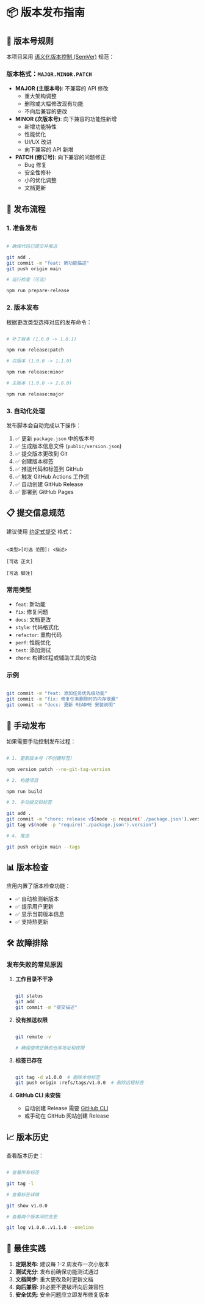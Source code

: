 # 📦 版本发布指南

## 🔢 版本号规则

本项目采用 [语义化版本控制 (SemVer)](https://semver.org/lang/zh-CN/) 规范：

### 版本格式：`MAJOR.MINOR.PATCH`

* **MAJOR (主版本号)**: 不兼容的 API 修改
  * 重大架构调整
  * 删除或大幅修改现有功能
  * 不向后兼容的更改
* **MINOR (次版本号)**: 向下兼容的功能性新增
  * 新增功能特性
  * 性能优化
  * UI/UX 改进
  * 向下兼容的 API 新增
* **PATCH (修订号)**: 向下兼容的问题修正
  * Bug 修复
  * 安全性修补
  * 小的优化调整
  * 文档更新

## 🚀 发布流程

### 1. 准备发布

```bash

# 确保代码已提交并推送

git add .
git commit -m "feat: 新功能描述"
git push origin main

# 运行检查（可选）

npm run prepare-release

```

### 2. 版本发布

根据更改类型选择对应的发布命令：

```bash

# 补丁版本 (1.0.0 -> 1.0.1)

npm run release:patch

# 次版本 (1.0.0 -> 1.1.0)

npm run release:minor

# 主版本 (1.0.0 -> 2.0.0)

npm run release:major

```

### 3. 自动化处理

发布脚本会自动完成以下操作：

1. ✅ 更新 `package.json` 中的版本号
2. ✅ 生成版本信息文件 (`public/version.json`)
3. ✅ 提交版本更改到 Git
4. ✅ 创建版本标签
5. ✅ 推送代码和标签到 GitHub
6. ✅ 触发 GitHub Actions 工作流
7. ✅ 自动创建 GitHub Release
8. ✅ 部署到 GitHub Pages

## 📋 提交信息规范

建议使用 [约定式提交](https://www.conventionalcommits.org/zh-hans/) 格式：

```

<类型>[可选 范围]: <描述>

[可选 正文]

[可选 脚注]

```

### 常用类型

* `feat`: 新功能
* `fix`: 修复问题
* `docs`: 文档更改
* `style`: 代码格式化
* `refactor`: 重构代码
* `perf`: 性能优化
* `test`: 添加测试
* `chore`: 构建过程或辅助工具的变动

### 示例

```bash

git commit -m "feat: 添加任务优先级功能"
git commit -m "fix: 修复任务删除时的内存泄漏"
git commit -m "docs: 更新 README 安装说明"

```

## 🔧 手动发布

如果需要手动控制发布过程：

```bash

# 1. 更新版本号（不创建标签）

npm version patch --no-git-tag-version

# 2. 构建项目

npm run build

# 3. 手动提交和标签

git add .
git commit -m "chore: release v$(node -p require('./package.json').version)"
git tag v$(node -p "require('./package.json').version")

# 4. 推送

git push origin main --tags

```

## 📊 版本检查

应用内置了版本检查功能：

* ✅ 自动检测新版本
* ✅ 提示用户更新
* ✅ 显示当前版本信息
* ✅ 支持热更新

## 🛠️ 故障排除

### 发布失败的常见原因

1. **工作目录不干净**

   ```bash

   git status
   git add .
   git commit -m "提交描述"

   ```

2. **没有推送权限**

   ```bash

   git remote -v

   # 确保使用正确的仓库地址和权限

   ```

3. **标签已存在**

   ```bash

   git tag -d v1.0.0  # 删除本地标签
   git push origin :refs/tags/v1.0.0  # 删除远程标签

   ```

4. **GitHub CLI 未安装**
   * 自动创建 Release 需要 [GitHub CLI](https://cli.github.com/)
   * 或手动在 GitHub 网站创建 Release

## 📈 版本历史

查看版本历史：

```bash

# 查看所有标签

git tag -l

# 查看标签详情

git show v1.0.0

# 查看两个版本间的变更

git log v1.0.0..v1.1.0 --oneline

```

## 🎯 最佳实践

1. **定期发布**: 建议每 1-2 周发布一次小版本
2. **测试充分**: 发布前确保功能测试通过
3. **文档同步**: 重大更改及时更新文档
4. **向后兼容**: 非必要不要破坏向后兼容性
5. **安全优先**: 安全问题应立即发布修复版本
